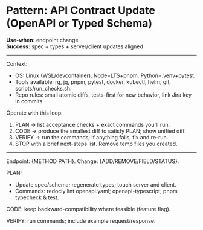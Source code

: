 # Pattern: API Contract Update (OpenAPI or Typed Schema)

**Use-when:** endpoint change  
**Success:** spec + types + server/client updates aligned

---

Context:
- OS: Linux (WSL/devcontainer). Node=LTS+pnpm. Python=.venv+pytest.
- Tools available: rg, jq, pnpm, pytest, docker, kubectl, helm, git, scripts/run_checks.sh.
- Repo rules: small atomic diffs, tests-first for new behavior, link Jira key in commits.

Operate with this loop:
1) PLAN → list acceptance checks + exact commands you'll run.
2) CODE → produce the smallest diff to satisfy PLAN; show unified diff.
3) VERIFY → run the commands; if anything fails, fix and re-run.
4) STOP with a brief next-steps list. Remove temp files you created.

---

Endpoint: {METHOD PATH}. Change: {ADD/REMOVE/FIELD/STATUS}.

PLAN:
- Update spec/schema; regenerate types; touch server and client.
- Commands: redocly lint openapi.yaml; openapi-typescript; pnpm typecheck & test.

CODE: keep backward-compatibility where feasible (feature flag).

VERIFY: run commands; include example request/response.
